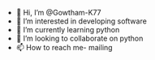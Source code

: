 - 👋 Hi, I’m @Gowtham-K77
- 👀 I’m interested in developing software
- 🌱 I’m currently learning python
- 💞️ I’m looking to collaborate on python
- 📫 How to reach me- mailing 

<!---
Gowtham-K77/Gowtham-K77 is a ✨ special ✨ repository because its `README.md` (this file) appears on your GitHub profile.
You can click the Preview link to take a look at your changes.
--->
